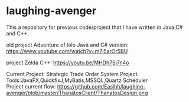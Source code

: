 laughing-avenger
================
This a repository for previous code/project that I have written in Java,C# and C++.

old project Adventure of lolo Java and C# version: https://www.youtube.com/watch?v=m7j5arOr5BU

project Zelda C++: https://youtu.be/MHDh7Sj7n4o

Current Project: Strategic Trade Order System
Project Tools:JavaFX,QuickfixJ,MyBatis,MSSQL,Quartz Scheduler  
Project current flow: https://github.com/Easihh/laughing-avenger/blob/master/ThanatosClient/ThanatosDesign.png

